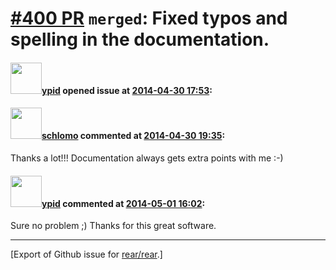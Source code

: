 [\#400 PR](https://github.com/rear/rear/pull/400) `merged`: Fixed typos and spelling in the documentation.
==========================================================================================================

#### <img src="https://avatars.githubusercontent.com/u/1301158?u=3d1f390877ed3e1403e23df4fe95475dd2f578eb&v=4" width="50">[ypid](https://github.com/ypid) opened issue at [2014-04-30 17:53](https://github.com/rear/rear/pull/400):

#### <img src="https://avatars.githubusercontent.com/u/101384?v=4" width="50">[schlomo](https://github.com/schlomo) commented at [2014-04-30 19:35](https://github.com/rear/rear/pull/400#issuecomment-41839968):

Thanks a lot!!! Documentation always gets extra points with me :-)

#### <img src="https://avatars.githubusercontent.com/u/1301158?u=3d1f390877ed3e1403e23df4fe95475dd2f578eb&v=4" width="50">[ypid](https://github.com/ypid) commented at [2014-05-01 16:02](https://github.com/rear/rear/pull/400#issuecomment-41924027):

Sure no problem ;) Thanks for this great software.

------------------------------------------------------------------------

\[Export of Github issue for
[rear/rear](https://github.com/rear/rear).\]
